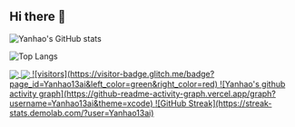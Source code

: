 ## Hi there 👋

<!--
**Yanhao13ai/Yanhao13ai** is a ✨ _special_ ✨ repository because its `README.md` (this file) appears on your GitHub profile.

Here are some ideas to get you started:

- 🔭 I’m currently working on ...
- 🌱 I’m currently learning ...
- 👯 I’m looking to collaborate on ...
- 🤔 I’m looking for help with ...
- 💬 Ask me about ...
- 📫 How to reach me: ...
- 😄 Pronouns: ...
- ⚡ Fun fact: ...
-->

<!--
Stats Card
-->
![Yanhao's GitHub stats](https://github-readme-stats.vercel.app/api?username=Yanhao13ai)
<!--
Stats of Lang Used
-->
![Top Langs](https://github-readme-stats.vercel.app/api/top-langs/?username=Yanhao13ai&size_weight=0.5&count_weight=0.5&langs_count=8)
<!--
Stats of Gist Pins
-->
<a href="https://github.com/Yanhao13ai/Yanhao13ai.github.io">
  <img align="center" src="https://github-readme-stats.vercel.app/api/pin/?username=Yanhao13ai&repo=Yanhao13ai.github.io&theme=default" />
<a href="https://github.com/Yanhao13ai/raspberrypi_dl">
  <img align="center" src="https://github-readme-stats.vercel.app/api/pin/?username=Yanhao13ai&repo=raspberrypi_dl&theme=default" />
<!--
Visitors Bagde
-->
![visitors](https://visitor-badge.glitch.me/badge?page_id=Yanhao13ai&left_color=green&right_color=red)
<!--
Activities Graph
-->
![Yanhao's github activity graph](https://github-readme-activity-graph.vercel.app/graph?username=Yanhao13ai&theme=xcode)
<!--
Streak
-->
![GitHub Streak](https://streak-stats.demolab.com/?user=Yanhao13ai)



